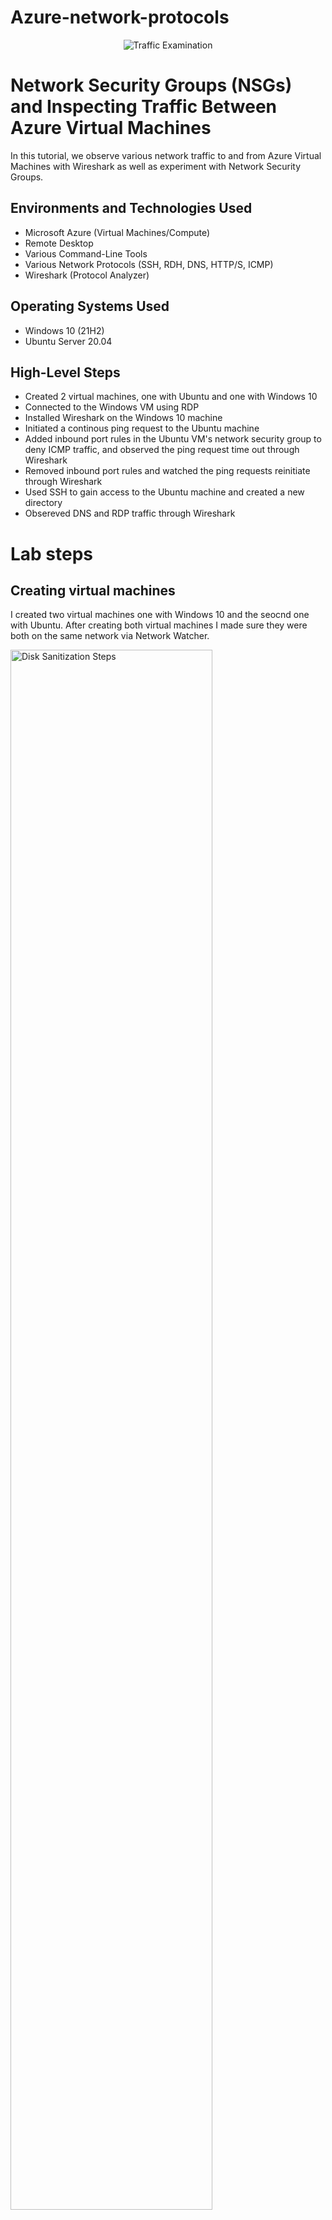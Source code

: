 # Azure-network-protocols

<p align="center">
<img src="https://i.imgur.com/Ua7udoS.png" alt="Traffic Examination"/>
</p>

<h1>Network Security Groups (NSGs) and Inspecting Traffic Between Azure Virtual Machines</h1>
In this tutorial, we observe various network traffic to and from Azure Virtual Machines with Wireshark as well as experiment with Network Security Groups. <br />



<h2>Environments and Technologies Used</h2>

- Microsoft Azure (Virtual Machines/Compute)
- Remote Desktop
- Various Command-Line Tools
- Various Network Protocols (SSH, RDH, DNS, HTTP/S, ICMP)
- Wireshark (Protocol Analyzer)

<h2>Operating Systems Used </h2>

- Windows 10 (21H2)
- Ubuntu Server 20.04

<h2>High-Level Steps</h2>

- Created 2 virtual machines, one with Ubuntu and one with Windows 10
- Connected to the Windows VM using RDP
- Installed Wireshark on the Windows 10 machine
- Initiated a continous ping request to the Ubuntu machine 
- Added inbound port rules in the Ubuntu VM's network security group to deny ICMP traffic, and observed the ping request time out through Wireshark
- Removed inbound port rules and watched the ping requests reinitiate through Wireshark
- Used SSH to gain access to the Ubuntu machine and created a new directory
- Obsereved DNS and RDP traffic through Wireshark

<h1>Lab steps </h1>
<h2>Creating virtual machines</h2>
<p>
 I created two virtual machines one with Windows 10 and the seocnd one with Ubuntu. After creating both virtual machines I made sure they were both on the same network via Network Watcher.
</p>
<img src="https://i.imgur.com/YK94SIh.png" height="80%" width="80%" alt="Disk Sanitization Steps"/>
</p>

<br />

<h2>Environment setup</h2>
<p>
Before starting the lab I had to install Wireshark. Once Wireshark was installed I was able to observe network traffic and I was also able to filter ports by using the filter bar. For example, I filtered ICMP(Internet Control Message Protocol) and was able to view traffic between both of my virtual machines when I sent ping requests to the Ubuntu VM. After viewing one ping request I sent a continous ping request to the Ubuntu VM.
</p>
<br />

<p>
<img src="https://i.imgur.com/SDL7FsW.png" height="80%" width="80%" alt="Disk Sanitization Steps"/>
</p>
<br />
<h2>Blocking inbound ports with port security rules</h2>
<p>
The next step of my project was to stop the continous ping requests from my windows VM. I did this by adjusting the inbound port rules for my Ubuntu VM via the Network Security Group settings and I denied traffic from the ICMP port. After observing the ping requests time out because of the changes I to the inbound port rules I changed the settings back to allow inbound traffic from ICMP.
</p>
<img src="https://i.imgur.com/vbtVvOi.png" width="80%" alt="Disk Sanitization Steps"/>
<br />
<h2>Other port practice</h2>
<h3>Connecting with SSH</h3>
<img src="https://i.imgur.com/4RHnH8G.png" width="80%" alt="Disk Sanitization Steps"/>
<h3>DNS traffic monitoring</h3>
<img src="https://i.imgur.com/UB7QZNv.png" width="80%" alt="dns"/>
<p>
I used nslookup to send a DNS query to google and observed the response through wireshark. I made a DNS query to google and recieved a response containing an IPv6 and IPv4 addresses.
<br />
<h2>Alternative method to filter ports via Wireshark</h2>
<p>
 I also learned a different method to filter ports in Wireshark. The other way to filter ports is by typing the network protocol and the port you are wanting to filter. I have listed examples below:
</p>

- tcp.port == 22
- udp.port == 53
